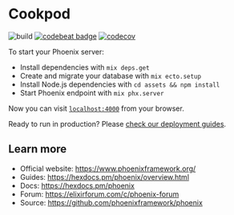 # Cookpod
![build](https://github.com/Kseniya82/cookpod/workflows/Elixir%20CI/badge.svg)
[![codebeat badge](https://codebeat.co/badges/4ba835ee-f8f1-4568-8482-13c9ed8c3cc7)](https://codebeat.co/projects/github-com-kseniya82-cookpod-master)
[![codecov](https://codecov.io/gh/Kseniya82/cookpod/branch/master/graph/badge.svg)](https://codecov.io/gh/Kseniya82/cookpod)

To start your Phoenix server:

  * Install dependencies with `mix deps.get`
  * Create and migrate your database with `mix ecto.setup`
  * Install Node.js dependencies with `cd assets && npm install`
  * Start Phoenix endpoint with `mix phx.server`

Now you can visit [`localhost:4000`](http://localhost:4000) from your browser.

Ready to run in production? Please [check our deployment guides](https://hexdocs.pm/phoenix/deployment.html).

## Learn more

  * Official website: https://www.phoenixframework.org/
  * Guides: https://hexdocs.pm/phoenix/overview.html
  * Docs: https://hexdocs.pm/phoenix
  * Forum: https://elixirforum.com/c/phoenix-forum
  * Source: https://github.com/phoenixframework/phoenix
